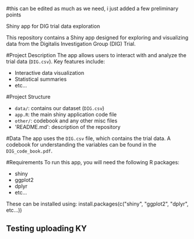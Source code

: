 #this can be edited as much as we need, i just added a few preliminary points

Shiny app for DIG trial data exploration

This repository contains a Shiny app designed for exploring and visualizing data from the Digitalis Investigation Group (DIG) Trial.

#Project Description
The app allows users to interact with and analyze the trial data (`DIG.csv`). Key features include:

- Interactive data visualization
- Statistical summaries
- etc...

#Project Structure
- `data/`: contains our dataset (`DIG.csv`)
- `app.R`: the main shiny application code file
- `other/`: codebook and any other misc files
- 'README.md': description of the repository

#Data
The app uses the `DIG.csv` file, which contains the trial data. A codebook for understanding the variables can be found in the `DIG_code_book.pdf`.

#Requirements
To run this app, you will need the following R packages:

- shiny
- ggplot2
- dplyr
- etc...

These can be installed using:
install.packages(c("shiny", "ggplot2", "dplyr", etc...))

## Testing uploading KY